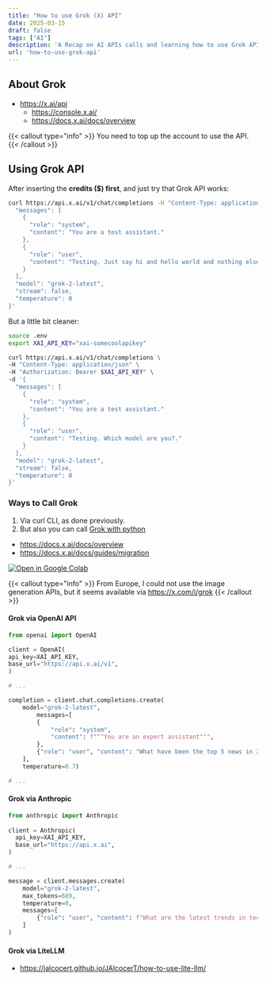 ```yaml
---
title: "How to use Grok (X) API"
date: 2025-03-15
draft: false
tags: ["AI"]
description: 'A Recap on AI APIs calls and learning how to use Grok API'
url: 'how-to-use-grok-api'
---
```


## About Grok

* https://x.ai/api
    * https://console.x.ai/
    * https://docs.x.ai/docs/overview

{{< callout type="info" >}}
You need to top up the account to use the API.
{{< /callout >}}

## Using Grok API

After inserting the **credits ($) first**, and just try that Grok API works:


```sh
curl https://api.x.ai/v1/chat/completions -H "Content-Type: application/json" -H "Authorization: Bearer xai-somecoolapikey" -d '{
  "messages": [
    {
      "role": "system",
      "content": "You are a test assistant."
    },
    {
      "role": "user",
      "content": "Testing. Just say hi and hello world and nothing else."
    }
  ],
  "model": "grok-2-latest",
  "stream": false,
  "temperature": 0
}'
```

But a little bit cleaner:

```sh
source .env
export XAI_API_KEY="xai-somecoolapikey"
```

```sh
curl https://api.x.ai/v1/chat/completions \
-H "Content-Type: application/json" \
-H "Authorization: Bearer $XAI_API_KEY" \
-d '{
  "messages": [
    {
      "role": "system",
      "content": "You are a test assistant."
    },
    {
      "role": "user",
      "content": "Testing. Which model are you?."
    }
  ],
  "model": "grok-2-latest",
  "stream": false,
  "temperature": 0
}'
```

### Ways to Call Grok

1. Via curl CLI, as done previously.
2. But also you can call [Grok with python](https://github.com/JAlcocerT/Streamlit-AIssistant/blob/main/Z_Tests/Grok_API/grok_calls.ipynb)

* https://docs.x.ai/docs/overview
* https://docs.x.ai/docs/guides/migration

[![Open in Google Colab](https://colab.research.google.com/assets/colab-badge.svg)](https://colab.research.google.com/github/JAlcocerT/Streamlit-AIssistant/blob/main/Z_Tests/Grok_API/grok_calls.ipynb)

{{< callout type="info" >}}
From Europe, I could not use the image generation APIs, but it seems available via https://x.com/i/grok
{{< /callout >}}

#### Grok via OpenAI API

```py
from openai import OpenAI

client = OpenAI(
api_key=XAI_API_KEY,
base_url="https://api.x.ai/v1",
)

# ...

completion = client.chat.completions.create(
    model="grok-2-latest",
        messages=[
        {
            "role": "system",
            "content": f"""You are an expert assistant""",
        },
        {"role": "user", "content": "What have been the top 5 news in 2025?"}
    ],
    temperature=0.7)

# ...
```



#### Grok via Anthropic

```py
from anthropic import Anthropic
    
client = Anthropic(
  api_key=XAI_API_KEY,
  base_url="https://api.x.ai",
)

# ...

message = client.messages.create(
    model="grok-2-latest",
    max_tokens=689,
    temperature=0,
    messages=[
        {"role": "user", "content": f"What are the latest trends in tech?"}
    ]
)
```

#### Grok via LiteLLM

* https://jalcocert.github.io/JAlcocerT/how-to-use-lite-llm/